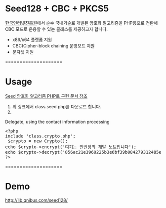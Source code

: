 Seed128 + CBC + PKCS5
====================

<a href="http://www.kisa.or.kr/" target="_blank">한국인터넷진흥원</a>에서 순수 국내기술로 개발된 암호화 알고리즘을 PHP용으로 전환해 CBC 모드로 운용할 수 있는 클래스를 제공하고자 합니다.

<ul>
    <li>x86/x64 플랫폼 지원</li>
    <li>CBC(Cipher-block chaining 운영모드 지원</li>
    <li>문자셋 지원</li>
</ul>

====================

Usage
====================

<a href="http://docs.cena.co.kr/?mid=textyle&document_srl=15770" target="_blank">Seed 암호화 알고리즘 PHP로 구현 문서 참조</a>

<ol>
  <li>위 링크에서 class.seed.php를 다운로드 합니다.</li>
	<li></li>
</ol>

Delegate, using the contact information processing
<pre>
&lt;?php
include 'class.crypto.php';
 $crypto = new Crypto();
echo $crypto->encrypt('여기는 안반장의 개발 노트입니다');
echo $crypto->decrypt('856ac21e3960225b3e6bf39b084279312485e58b578de7d1d418f6128111a341');
?&gt;
</pre>

====================

Demo
====================

<a href="http://lib.qnibus.com/seed128/" target="_blank">http://lib.qnibus.com/seed128/</a>
